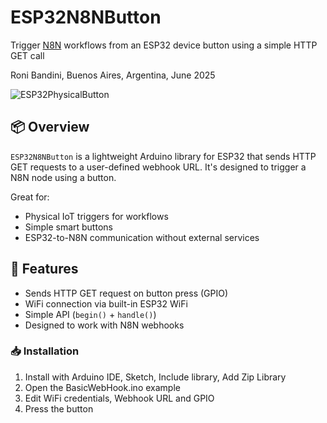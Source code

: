 # ESP32N8NButton

Trigger [N8N](https://n8n.io/) workflows from an ESP32 device button using a simple HTTP GET call 

Roni Bandini, Buenos Aires, Argentina, June 2025

![ESP32PhysicalButton](https://github.com/user-attachments/assets/a3db4a44-663e-46c5-b1c5-b05d09122f68)


## 📦 Overview

`ESP32N8NButton` is a lightweight Arduino library for ESP32 that sends HTTP GET requests to a user-defined webhook URL. 
It's designed to trigger a N8N node using a button. 

Great for:

- Physical IoT triggers for workflows
- Simple smart buttons
- ESP32-to-N8N communication without external services

## 🔧 Features

- Sends HTTP GET request on button press (GPIO)
- WiFi connection via built-in ESP32 WiFi
- Simple API (`begin()` + `handle()`)
- Designed to work with N8N webhooks

### 📥 Installation

1. Install with Arduino IDE, Sketch, Include library, Add Zip Library
2. Open the BasicWebHook.ino example
3. Edit WiFi credentials, Webhook URL and GPIO 
4. Press the button
